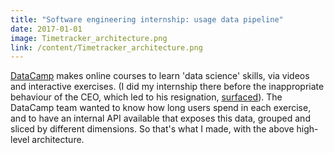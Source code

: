 ```yaml
---
title: "Software engineering internship: usage data pipeline"
date: 2017-01-01
image: Timetracker_architecture.png
link: /content/Timetracker_architecture.png
---
```


[DataCamp](https://www.datacamp.com/) makes online courses to learn 'data
science' skills, via videos and interactive exercises. (I did my internship
there before the inappropriate behaviour of the CEO, which led to his resignation,
[surfaced](https://www.vice.com/en_us/article/8xzn3v/datacamp-ceo-steps-down-after-sexual-misconduct-allegations-prompt-backlash)).
The DataCamp team wanted to know how long users spend in each exercise,
and to have an internal API available that exposes this data, grouped and sliced
by different dimensions. So that's what I made, with the above high-level
architecture.
